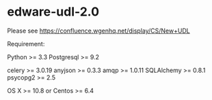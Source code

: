 edware-udl-2.0
==============


Please see https://confluence.wgenhq.net/display/CS/New+UDL

Requirement:

Python >= 3.3
Postgresql >= 9.2

celery >= 3.0.19
anyjson >= 0.3.3
amqp >= 1.0.11
SQLAlchemy >= 0.8.1
psycopg2 >= 2.5

OS X >= 10.8 or Centos >= 6.4